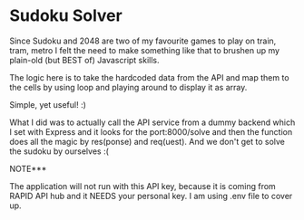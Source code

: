 
# Sudoku Solver

Since Sudoku and 2048 are two of my favourite games to play on train, tram, metro I felt the need to make something like that to brushen up my plain-old (but BEST of) Javascript skills.

The logic here is to take the hardcoded data from the API and map them to the cells by using loop and playing around to display it as array. 

Simple, yet useful! :)

What I did was to actually call the API service from a dummy backend which I set with Express and it looks for the port:8000/solve and then the function does all the magic by res(ponse) and req(uest). And we don't get to solve the sudoku by ourselves :(

NOTE*** 

The application will not run with this API key, because it is coming from RAPID API hub and it NEEDS your personal key. I am using .env file to cover up. 

